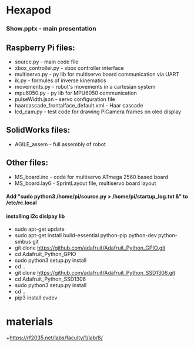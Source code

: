 # Hexapod
### Show.pptx - main presentation
##  Raspberry Pi files:
  + source.py - main code file
  + xbox_controller.py - xbox controller interface
  + multiservo.py - py lib for multiservo board communication via UART
  + ik.py - formules of inverse kinematics
  + movements.py - robot's movements in a cartesian system
  + mpu6050.py - py lib for MPU6050 communication
  + pulseWidth.json - servo configuration file 
  + haarcascade_frontalface_default.xml - Haar cascade
  + lcd_cam.py - test code for drawing PiCamera frames on oled display
##  SolidWorks files:
  + AGILE_assem - full assembly of robot
## Other files:
  + MS_board.ino - code for multiservo ATmega 2560 based board
  + MS_board.lay6 - SprintLayout file, multiservo board layout
  #### Add "sudo python3 /home/pi/source.py > /home/pi/startup_log.txt &" to /etc/rc.local
#### installing i2c dislpay lib
+ sudo apt-get update
+ sudo apt-get install build-essential python-pip python-dev python-smbus git
+ git clone https://github.com/adafruit/Adafruit_Python_GPIO.git
+ cd Adafruit_Python_GPIO
+ sudo python3 setup.py install
+ cd ..
+ git clone https://github.com/adafruit/Adafruit_Python_SSD1306.git
+ cd Adafruit_Python_SSD1306
+ sudo python3 setup.py install
+ cd ..
+ pip3 install evdev
# materials
  +https://rf2035.net/labs/faculty/1/lab/8/
